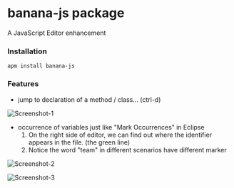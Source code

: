 # banana-js package

A JavaScript Editor enhancement

### Installation

```
apm install banana-js
```

### Features

* jump to declaration of a method / class... (ctrl-d)

![Screenshot-1](https://github.com/leon740727/banana-js/blob/master/resources/screenshot-1.png?raw=true)

* occurrence of variables just like "Mark Occurrences" in Eclipse
  1. On the right side of editor, we can find out where the identifier appears in the file. (the green line)
  2. Notice the word "team" in different scenarios have different marker

![Screenshot-2](https://github.com/leon740727/banana-js/blob/master/resources/screenshot-2.png?raw=true)

![Screenshot-3](https://github.com/leon740727/banana-js/blob/master/resources/screenshot-3.png?raw=true)

